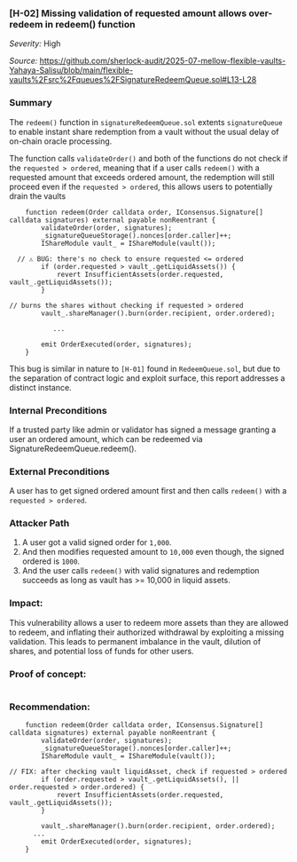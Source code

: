 ### [H-02] Missing validation of requested amount allows over-redeem in redeem() function

_Severity:_ High

_Source:_ https://github.com/sherlock-audit/2025-07-mellow-flexible-vaults-Yahaya-Salisu/blob/main/flexible-vaults%2Fsrc%2Fqueues%2FSignatureRedeemQueue.sol#L13-L28


### Summary
The `redeem()` function in `signatureRedeemQueue.sol` extents `signatureQueue` to enable instant share redemption from a vault without the usual delay of on-chain oracle processing.

The function calls `validateOrder()` and both of the functions do not check if the `requested > ordered`, meaning that if a user calls `redeem()` with a requested amount that exceeds ordered amount, the redemption will still proceed even if the `requested > ordered`, this allows users to potentially drain the vaults

```solidity
    function redeem(Order calldata order, IConsensus.Signature[] calldata signatures) external payable nonReentrant {
        validateOrder(order, signatures);
        _signatureQueueStorage().nonces[order.caller]++;
        IShareModule vault_ = IShareModule(vault());

  // ⚠️ BUG: there's no check to ensure requested <= ordered
        if (order.requested > vault_.getLiquidAssets()) {
            revert InsufficientAssets(order.requested, vault_.getLiquidAssets());
        }

// burns the shares without checking if requested > ordered
        vault_.shareManager().burn(order.recipient, order.ordered);

           ...

        emit OrderExecuted(order, signatures);
    }
```

This bug is similar in nature to `[H-01]` found in `RedeemQueue.sol`, but due to the separation of contract logic and exploit surface, this report addresses a distinct instance.


### Internal Preconditions
If a trusted party like admin or validator has signed a message granting a user an ordered amount, which can be redeemed via SignatureRedeemQueue.redeem().


### External Preconditions
A user has to get signed ordered amount first and then calls `redeem()` with a `requested > ordered`.


### Attacker Path
1. A user got a valid signed order for `1,000`.
2. And then modifies requested amount to `10,000` even though, the signed ordered is `1000`.
3. And the user calls `redeem()` with valid signatures and redemption succeeds as long as vault has >= 10,000 in liquid assets.


### Impact:
This vulnerability allows a user to redeem more assets than they are allowed to redeem, and inflating their authorized withdrawal by exploiting a missing validation. This leads to permanent imbalance in the vault, dilution of shares, and potential loss of funds for other users.


### Proof of concept:
```solidity

```

### Recommendation:
```solidity
    function redeem(Order calldata order, IConsensus.Signature[] calldata signatures) external payable nonReentrant {
        validateOrder(order, signatures);
        _signatureQueueStorage().nonces[order.caller]++;
        IShareModule vault_ = IShareModule(vault());

// FIX: after checking vault liquidAsset, check if requested > ordered 
        if (order.requested > vault_.getLiquidAssets(), || order.requested > order.ordered) {
            revert InsufficientAssets(order.requested, vault_.getLiquidAssets());
        }

        vault_.shareManager().burn(order.recipient, order.ordered);
      ...
        emit OrderExecuted(order, signatures);
    }
```